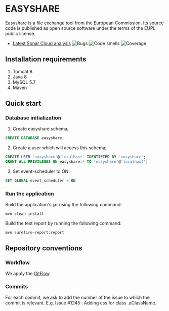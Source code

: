 # EASYSHARE
Easyshare is a file exchange tool from the European Commission. Its source code is published as open source software under the terms of the EUPL public license. 

* [Latest Sonar Cloud analysis](https://sonarcloud.io/dashboard?id=CIRCABC_EasyShare) ![Bugs](https://sonarcloud.io/api/project_badges/measure?project=CIRCABC_EasyShare&metric=bugs) ![Code smells](https://sonarcloud.io/api/project_badges/measure?project=CIRCABC_EasyShare&metric=code_smells) ![Coverage](https://sonarcloud.io/api/project_badges/measure?project=CIRCABC_EasyShare&metric=coverage)

## Installation requirements
1. Tomcat 8
1. Java 8
1. MySQL 5.7
1. Maven

## Quick start

### Database initialization
1. Create easyshare schema;
``` sql 
CREATE DATABASE easyshare; 
```

2. Create a user which will access this schema;
``` sql 
CREATE USER 'easyshare'@'localhost' IDENTIFIED BY 'easyshare'; 
GRANT ALL PRIVILEGES ON easyshare.* TO 'easyshare'@'localhost';
```

3. Set event-scheduler to ON.
``` sql 
SET GLOBAL event_scheduler = ON
```

### Run the application
Build the application's jar using the following command:
``` batch
mvn clean install
```

Build the test report by running the following command:
``` batch
mvn surefire-report:report
```

## Repository conventions
### Workflow
We apply the [GitFlow](https://www.atlassian.com/git/tutorials/comparing-workflows/gitflow-workflow).

### Commits
For each commit, we ask to add the number of the issue to which the commit is relevant. E.g.  Issue #1245 : Adding css for class .aClassName. 